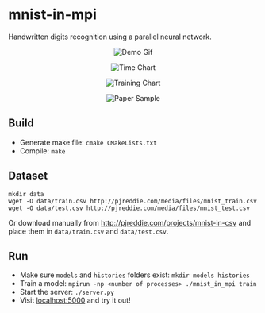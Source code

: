# mnist-in-mpi
Handwritten digits recognition using a parallel neural network.

<p align="center">
  <img src="https://github.com/stefan1niculae/mnist-in-mpi/raw/2D-array/frontend/demo.gif" alt="Demo Gif"/>
</p>

<p align="center">
  <img src="https://github.com/stefan1niculae/mnist-in-mpi/raw/2D-array/doc/time-chart.png" alt="Time Chart"/>
</p>

<p align="center">
  <img src="https://github.com/stefan1niculae/mnist-in-mpi/raw/2D-array/doc/train-chart.png" alt="Training Chart"/>
</p>

<p align="center">
  <img src="https://github.com/stefan1niculae/mnist-in-mpi/raw/2D-array/doc/paper-sample.png" alt="Paper Sample"/>
</p>


## Build

* Generate make file: `cmake CMakeLists.txt`
* Compile: `make`

## Dataset
```
mkdir data
wget -O data/train.csv http://pjreddie.com/media/files/mnist_train.csv
wget -O data/test.csv http://pjreddie.com/media/files/mnist_test.csv
```
Or download manually from http://pjreddie.com/projects/mnist-in-csv and place them in `data/train.csv` and `data/test.csv`.

## Run

* Make sure `models` and `histories` folders exist: `mkdir models histories`
* Train a model: `mpirun -np <number of processes> ./mnist_in_mpi train`
* Start the server: `./server.py`
* Visit [localhost:5000](http://localhost:5000) and try it out!
